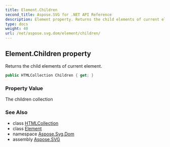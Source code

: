 ```yaml
---
title: Element.Children
second_title: Aspose.SVG for .NET API Reference
description: Element property. Returns the child elements of current element
type: docs
weight: 40
url: /net/aspose.svg.dom/element/children/
---
```

## Element.Children property

Returns the child elements of current element.

```csharp
public HTMLCollection Children { get; }
```

### Property Value

The children collection

### See Also

* class [HTMLCollection](../../../aspose.svg.collections/htmlcollection/)
* class [Element](../)
* namespace [Aspose.Svg.Dom](../../element/)
* assembly [Aspose.SVG](../../../)
